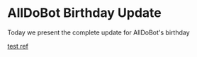 # AllDoBot Birthday Update

Today we present the complete update for AllDoBot's birthday

<a href='msg.md'>test ref</a>
